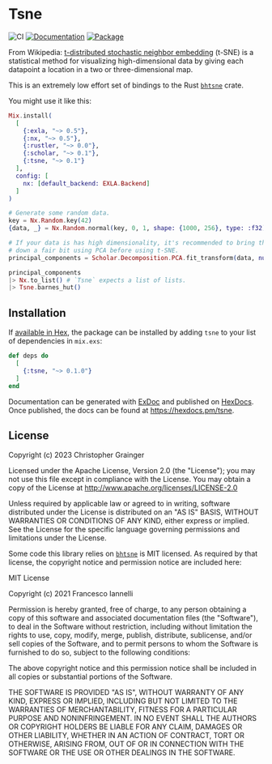 # Tsne

![CI](https://github.com/amplifiedai/tsne/actions/workflows/ci.yml/badge.svg)
[![Documentation](http://img.shields.io/badge/hex.pm-docs-green.svg?style=flat)](https://hexdocs.pm/tsne)
[![Package](https://img.shields.io/hexpm/v/tsne.svg)](https://hex.pm/packages/tsne)

From Wikipedia: [t-distributed stochastic neighbor embedding](https://en.wikipedia.org/wiki/T-distributed_stochastic_neighbor_embedding) (t-SNE) is a statistical method for visualizing high-dimensional data by giving each datapoint a location in a two or three-dimensional map.

This is an extremely low effort set of bindings to the Rust [`bhtsne`](https://docs.rs/bhtsne/latest/bhtsne/) crate.

You might use it like this:

```elixir
Mix.install(
  [
    {:exla, "~> 0.5"},
    {:nx, "~> 0.5"},
    {:rustler, "~> 0.0"},
    {:scholar, "~> 0.1"},
    {:tsne, "~> 0.1"}
  ],
  config: [
    nx: [default_backend: EXLA.Backend]
  ]
)

# Generate some random data.
key = Nx.Random.key(42)
{data, _} = Nx.Random.normal(key, 0, 1, shape: {1000, 256}, type: :f32)

# If your data is has high dimensionality, it's recommended to bring things
# down a fair bit using PCA before using t-SNE.
principal_components = Scholar.Decomposition.PCA.fit_transform(data, num_components: 50)

principal_components
|> Nx.to_list() # `Tsne` expects a list of lists.
|> Tsne.barnes_hut()
```

## Installation

If [available in Hex](https://hex.pm/docs/publish), the package can be installed
by adding `tsne` to your list of dependencies in `mix.exs`:

```elixir
def deps do
  [
    {:tsne, "~> 0.1.0"}
  ]
end
```

Documentation can be generated with [ExDoc](https://github.com/elixir-lang/ex_doc)
and published on [HexDocs](https://hexdocs.pm). Once published, the docs can
be found at <https://hexdocs.pm/tsne>.

## License

Copyright (c) 2023 Christopher Grainger

Licensed under the Apache License, Version 2.0 (the "License"); you may not use this file except in compliance with the License. You may obtain a copy of the License at http://www.apache.org/licenses/LICENSE-2.0

Unless required by applicable law or agreed to in writing, software distributed under the License is distributed on an "AS IS" BASIS, WITHOUT WARRANTIES OR CONDITIONS OF ANY KIND, either express or implied. See the License for the specific language governing permissions and limitations under the License.

Some code this library relies on [`bhtsne`](https://github.com/frjnn/bhtsne) is MIT licensed. As required by that license, the copyright notice and permission notice are included here:

MIT License

Copyright (c) 2021 Francesco Iannelli

Permission is hereby granted, free of charge, to any person obtaining a copy
of this software and associated documentation files (the "Software"), to deal
in the Software without restriction, including without limitation the rights
to use, copy, modify, merge, publish, distribute, sublicense, and/or sell
copies of the Software, and to permit persons to whom the Software is
furnished to do so, subject to the following conditions:

The above copyright notice and this permission notice shall be included in all
copies or substantial portions of the Software.

THE SOFTWARE IS PROVIDED "AS IS", WITHOUT WARRANTY OF ANY KIND, EXPRESS OR
IMPLIED, INCLUDING BUT NOT LIMITED TO THE WARRANTIES OF MERCHANTABILITY,
FITNESS FOR A PARTICULAR PURPOSE AND NONINFRINGEMENT. IN NO EVENT SHALL THE
AUTHORS OR COPYRIGHT HOLDERS BE LIABLE FOR ANY CLAIM, DAMAGES OR OTHER
LIABILITY, WHETHER IN AN ACTION OF CONTRACT, TORT OR OTHERWISE, ARISING FROM,
OUT OF OR IN CONNECTION WITH THE SOFTWARE OR THE USE OR OTHER DEALINGS IN THE
SOFTWARE.
